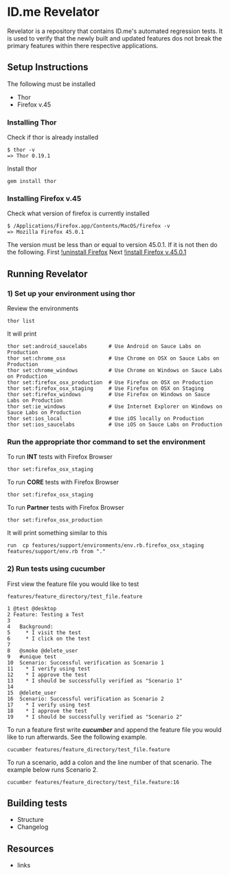 # ID.me Revelator

Revelator is a repository that contains ID.me's automated regression tests.  It is used to verify that the newly built and updated features dos not break the primary features within there respective applications.

## Setup Instructions
The following must be installed
* Thor
* Firefox v.45

### Installing Thor
Check if thor is already installed
```
$ thor -v
=> Thor 0.19.1
```

Install thor
```
gem install thor
```

### Installing Firefox v.45
Check what version of firefox is currently installed
```
$ /Applications/Firefox.app/Contents/MacOS/firefox -v
=> Mozilla Firefox 45.0.1
```

The version must be less than or equal to version 45.0.1.  If it is not then do the following.
First [!uninstall Firefox](http://kb.mozillazine.org/Uninstalling_Firefox)
Next [!install Firefox v.45.0.1](https://ftp.mozilla.org/pub/firefox/releases/45.0.1/mac/en-US/)

## Running Revelator

### 1) Set up your environment using thor
Review the environments
```
thor list
```

It will print
```
thor set:android_saucelabs       # Use Android on Sauce Labs on Production
thor set:chrome_osx              # Use Chrome on OSX on Sauce Labs on Production
thor set:chrome_windows          # Use Chrome on Windows on Sauce Labs on Production
thor set:firefox_osx_production  # Use Firefox on OSX on Production
thor set:firefox_osx_staging     # Use Firefox on OSX on Staging
thor set:firefox_windows         # Use Firefox on Windows on Sauce Labs on Production
thor set:ie_windows              # Use Internet Explorer on Windows on Sauce Labs on Production
thor set:ios_local               # Use iOS locally on Production
thor set:ios_saucelabs           # Use iOS on Sauce Labs on Production
```

### Run the appropriate thor command to set the environment
To run **INT** tests with Firefox Browser
```
thor set:firefox_osx_staging
```

To run **CORE** tests with Firefox Browser
```
thor set:firefox_osx_staging
```

To run **Partner** tests with Firefox Browser
```
thor set:firefox_osx_production
```

It will print something similar to this
```
run  cp features/support/environments/env.rb.firefox_osx_staging features/support/env.rb from "."
```
### 2) Run tests using cucumber

First view the feature file you would like to test

`features/feature_directory/test_file.feature`
```
1 @test @desktop
2 Feature: Testing a Test
3
4   Background:
5     * I visit the test
6     * I click on the test
7
8   @smoke @delete_user
9   #unique test
10  Scenario: Successful verification as Scenario 1
11    * I verify using test
12    * I approve the test
13    * I should be successfully verified as "Scenario 1"
14
15  @delete_user
16  Scenario: Successful verification as Scenario 2
17    * I verify using test
18    * I approve the test
19    * I should be successfully verified as "Scenario 2"
```
To run a feature first write ***cucumber*** and append the feature file you would like to run afterwards.  See the following example.
```
cucumber features/feature_directory/test_file.feature
```

To run a scenario, add a colon and the line number of that scenario.  The example below runs Scenario 2.
```
cucumber features/feature_directory/test_file.feature:16
```

## Building tests
- Structure
- Changelog
## Resources
- links
